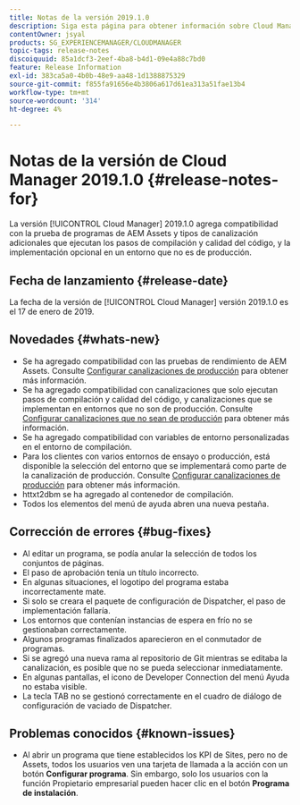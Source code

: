 ```yaml
---
title: Notas de la versión 2019.1.0
description: Siga esta página para obtener información sobre Cloud Manager 2019.1.0.
contentOwner: jsyal
products: SG_EXPERIENCEMANAGER/CLOUDMANAGER
topic-tags: release-notes
discoiquuid: 85a1dcf3-2eef-4ba8-b4d1-09e4a88c7bd0
feature: Release Information
exl-id: 383ca5a0-4b0b-48e9-aa48-1d1388875329
source-git-commit: f855fa91656e4b3806a617d61ea313a51fae13b4
workflow-type: tm+mt
source-wordcount: '314'
ht-degree: 4%

---
```


# Notas de la versión de Cloud Manager 2019.1.0 {#release-notes-for}

La versión [!UICONTROL Cloud Manager] 2019.1.0 agrega compatibilidad con la prueba de programas de AEM Assets y tipos de canalización adicionales que ejecutan los pasos de compilación y calidad del código, y la implementación opcional en un entorno que no es de producción.

## Fecha de lanzamiento {#release-date}

La fecha de la versión de [!UICONTROL Cloud Manager] versión 2019.1.0 es el 17 de enero de 2019.

## Novedades {#whats-new}

* Se ha agregado compatibilidad con las pruebas de rendimiento de AEM Assets. Consulte [Configurar canalizaciones de producción](/help/using/production-pipelines.md) para obtener más información.
* Se ha agregado compatibilidad con canalizaciones que solo ejecutan pasos de compilación y calidad del código, y canalizaciones que se implementan en entornos que no son de producción. Consulte [Configurar canalizaciones que no sean de producción](/help/using/non-production-pipelines.md) para obtener más información.
* Se ha agregado compatibilidad con variables de entorno personalizadas en el entorno de compilación.
* Para los clientes con varios entornos de ensayo o producción, está disponible la selección del entorno que se implementará como parte de la canalización de producción. Consulte [Configurar canalizaciones de producción](/help/using/production-pipelines.md) para obtener más información.
* httxt2dbm se ha agregado al contenedor de compilación.
* Todos los elementos del menú de ayuda abren una nueva pestaña.

## Corrección de errores {#bug-fixes}

* Al editar un programa, se podía anular la selección de todos los conjuntos de páginas.
* El paso de aprobación tenía un título incorrecto.
* En algunas situaciones, el logotipo del programa estaba incorrectamente mate.
* Si solo se creara el paquete de configuración de Dispatcher, el paso de implementación fallaría.
* Los entornos que contenían instancias de espera en frío no se gestionaban correctamente.
* Algunos programas finalizados aparecieron en el conmutador de programas.
* Si se agregó una nueva rama al repositorio de Git mientras se editaba la canalización, es posible que no se pueda seleccionar inmediatamente.
* En algunas pantallas, el icono de Developer Connection del menú Ayuda no estaba visible.
* La tecla TAB no se gestionó correctamente en el cuadro de diálogo de configuración de vaciado de Dispatcher.

## Problemas conocidos {#known-issues}

* Al abrir un programa que tiene establecidos los KPI de Sites, pero no de Assets, todos los usuarios ven una tarjeta de llamada a la acción con un botón **Configurar programa**. Sin embargo, solo los usuarios con la función Propietario empresarial pueden hacer clic en el botón **Programa de instalación**.
